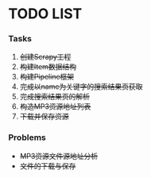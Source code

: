 # TODO LIST

### Tasks
1. ~~创建Scrapy工程~~
1. ~~构建Item数据结构~~
1. ~~构建Pipeline框架~~
1. ~~完成以name为关键字的搜索结果页获取~~
1. ~~完成搜索结果页的解析~~
1. ~~构造MP3资源地址列表~~
1. ~~下载并保存资源~~

### Problems
* ~~MP3资源文件源地址分析~~
* ~~文件的下载与保存~~
